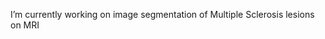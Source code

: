 I’m currently working on image segmentation of Multiple Sclerosis lesions on MRI 

<!--
**doctordiaz/doctordiaz** is a ✨ _special_ ✨ repository because its `README.md` (this file) appears on your GitHub profile.

Here are some ideas to get you started:

- 🔭 I’m currently working on image segmentation of Multiple Sclerosis lesions on MRI

-->
